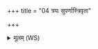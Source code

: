 +++
title = "04 त्रयः सुपर्णास्त्रिवृता"

+++
<details><summary>मूलम् (WS)</summary>

त्रयः सुपर्णास्त्रिवृता यदायन्नेकाक्षरमभिसम्भूयः शक्राः ।  
प्रत्युह्य मृत्युममृतेन साकमन्तर्दधाना भुवनानि विश्वा ॥ ६ ॥
</details>